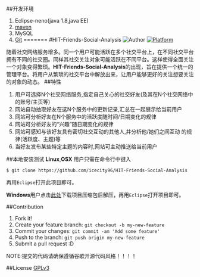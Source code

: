 ##开发环境
1. Eclipse-neno(java 1.8,java EE)
3. [maven](http://stackoverflow.com/questions/8620127/maven-in-eclipse-step-by-step-installation)
4. MySQL
5. [Git](https://www.codecademy.com/zh/learn/learn-git)
=======
#HIT-Friends-Social-Analysis
![Author](https://img.shields.io/badge/author-@icecity96,@vachester,@SparklyYS,@XiaoGA0914-blue.svg?style=flat) 
[![Platform](https://img.shields.io/badge/platform-Linux,%20OS%20X,%20Windows-green.svg?style=flat)](https://github.com/icecity96/HIT-Friends-Social-Analysis)

随着社交网络服务增多。同一个用户可能活跃在多个社交平台上，在不同社交平台拥有不同的社交圈。同样其社交关注对象可能活跃在不同平台。这样使得全面关注一个对象变得繁琐。**HIT-Friends-Social-Analysis**的出现，旨在提供一个统一的管理平台。将用户从繁琐的社交平台中解放出来，让用户能够更好的关注想要关注的对象的动态。
##特性
1. 用户可选择N个社交网络服务,指定自己关心的社交好友(及其在N个社交网络中的账号/主页等)
2. 网站自动抽取好友在这N个服务中的更新记录,汇总在一起展示给当前用户
3. 网站可分析好友在N个服务中的活跃度随时间/日期变化的规律
4. 网站可分析好友的“兴趣”随日期变化的规律
5. 网站可感知与该好友具有密切社交互动的其他人,并分析他/她们之间互动 的规律(活跃度、主题)等
6. 当好友发布某些特定主题的内容时,网站可主动推送给当前用户
 
##本地安装测试
**Linux**,**OSX** 用户只需在命令行中键入

~~~
$ git clone https://github.com/icecity96/HIT-Friends-Social-Analysis
~~~
再用`Eclipse`打开此项目即可。

**Windows**用户点击[此处](https://github.com/icecity96/HIT-Friends-Social-Analysis/archive/master.zip)下载项目压缩包后解压，再用`Eclipse`打开项目即可。

##Contribution
1. Fork it!
2. Create your feature branch: `git checkout -b my-new-feature`
3. Commit your changes: `git commit -am 'Add some feature'`
4. Push to the branch: `git push origin my-new-feature`
5. Submit a pull request :D

NOTE:提交的代码请确保遵循谷歌开源代码风格！！！！

##License
[GPLv3](License.md)
